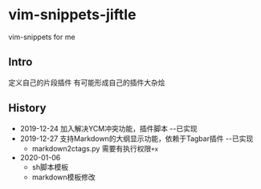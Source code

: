 # vim-snippets-jiftle


vim-snippets for me

## Intro

定义自己的片段插件
有可能形成自己的插件大杂烩

## History

- 2019-12-24 加入解决YCM冲突功能，插件脚本  --已实现
- 2019-12-27 支持Markdown的大纲显示功能，依赖于Tagbar插件  --已实现
    - markdown2ctags.py 需要有执行权限`+x`
- 2020-01-06
    - sh脚本模板
    - markdown模板修改
